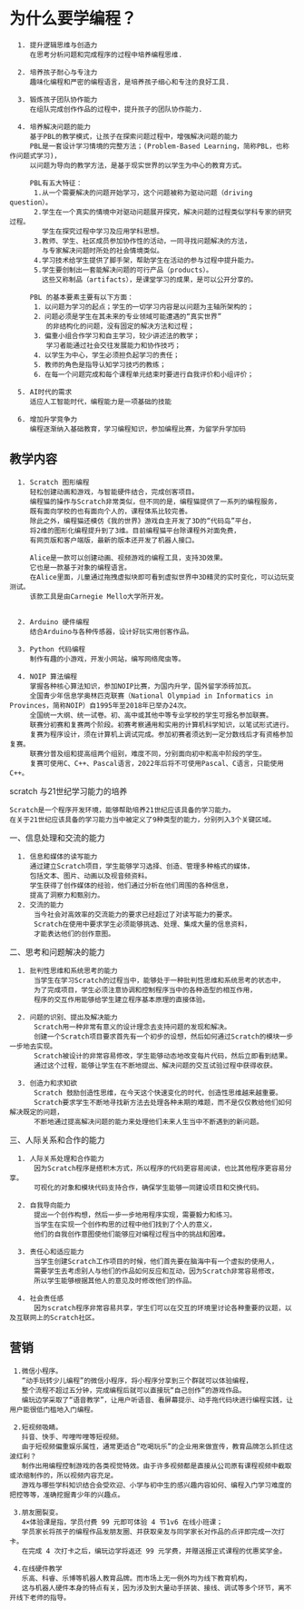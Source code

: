 # 为什么要学编程？
      1. 提升逻辑思维与创造力
         在思考分析问题和完成程序的过程中培养编程思维.

      2. 培养孩子耐心与专注力
         趣味化编程和严密的编程语言，是培养孩子细心和专注的良好工具.

      3. 锻炼孩子团队协作能力
         在组队完成创作作品的过程中，提升孩子的团队协作能力.

      4. 培养解决问题的能力
         基于PBL的教学模式，让孩子在探索问题过程中，增强解决问题的能力
         PBL是一套设计学习情境的完整方法；(Problem-Based Learning，简称PBL，也称作问题式学习)，
         以问题为导向的教学方法，是基于现实世界的以学生为中心的教育方式。

         PBL有五大特征：
          1.从一个需要解决的问题开始学习，这个问题被称为驱动问题（driving question）。
          2.学生在一个真实的情境中对驱动问题展开探究，解决问题的过程类似学科专家的研究过程。
            学生在探究过程中学习及应用学科思想。
          3.教师、学生、社区成员参加协作性的活动，一同寻找问题解决的方法，
            与专家解决问题时所处的社会情境类似。
          4.学习技术给学生提供了脚手架，帮助学生在活动的参与过程中提升能力。
          5.学生要创制出一套能解决问题的可行产品（products）。
            这些又称制品（artifacts），是课堂学习的成果，是可以公开分享的。
          
         PBL 的基本要素主要有以下方面：
          1．以问题为学习的起点；学生的一切学习内容是以问题为主轴所架构的；
          2．问题必须是学生在其未来的专业领域可能遭遇的“真实世界” 
             的非结构化的问题，没有固定的解决方法和过程；
          3．偏重小组合作学习和自主学习，较少讲述法的教学；
             学习者能通过社会交往发展能力和协作技巧；
          4．以学生为中心，学生必须担负起学习的责任；
          5．教师的角色是指导认知学习技巧的教练；
          6．在每一个问题完成和每个课程单元结束时要进行自我评价和小组评价；

      5. AI时代的需求
         适应人工智能时代，编程能力是一项基础的技能

      6. 增加升学竞争力
         编程逐渐纳入基础教育，学习编程知识，参加编程比赛，为留学升学加码  

## 教学内容
      1. Scratch 图形编程
         轻松创建动画和游戏，与智能硬件结合，完成创客项目。
         编程猫的操作与Scratch非常类似，但不同的是，编程猫提供了一系列的编程服务，
         既有面向学校的也有面向个人的，课程体系比较完善。
         除此之外，编程猫还模仿《我的世界》游戏自主开发了3D的“代码岛”平台，
         将2维的图形化编程提升到了3维。目前编程猫平台除课程外对面免费，
         有网页版和客户端版，最新的版本还开发了机器人接口。
         
         Alice是一款可以创建动画、视频游戏的编程工具，支持3D效果。
         它也是一款基于对象的编程语言。
         在Alice里面，儿童通过拖拽虚拟块即可看到虚拟世界中3D精灵的实时变化，可以边玩变测试。
         该款工具是由Carnegie Mello大学所开发。
         
         
      2. Arduino 硬件编程
         结合Arduino与各种传感器，设计好玩实用创客作品。

      3. Python 代码编程
         制作有趣的小游戏，开发小网站，编写网络爬虫等。

      4. NOIP 算法编程
         掌握各种核心算法知识，参加NOIP比赛，为国内升学，国外留学添砖加瓦。
         全国青少年信息学奥林匹克联赛（National Olympiad in Informatics in Provinces，简称NOIP）自1995年至2018年已举办24次。
         全国统一大纲、统一试卷。初、高中或其他中等专业学校的学生可报名参加联赛。
         联赛分初赛和复赛两个阶段。初赛考察通用和实用的计算机科学知识，以笔试形式进行。
         复赛为程序设计，须在计算机上调试完成。参加初赛者须达到一定分数线后才有资格参加复赛。
         联赛分普及组和提高组两个组别，难度不同，分别面向初中和高中阶段的学生。
         复赛可使用C、C++、Pascal语言，2022年后将不可使用Pascal、C语言，只能使用C++。
         
         
scratch 与21世纪学习能力的培养

    Scratch是一个程序开发环境，能够帮助培养21世纪应该具备的学习能力。
    在关于21世纪应该具备的学习能力当中被定义了9种类型的能力，分别列入3个关键区域。

一、信息处理和交流的能力

      1. 信息和媒体的读写能力
         通过建立Scratch项目，学生能够学习选择、创造、管理多种格式的媒体，
         包括文本、图片、动画以及视音频资料。
         学生获得了创作媒体的经验，他们通过分析在他们周围的各种信息，
         提高了洞察力和甄别力。
      2. 交流的能力
          当今社会对高效率的交流能力的要求已经超过了对读写能力的要求。
          Scratch在使用中要求学生必须能够挑选、处理、集成大量的信息资料，
          才能表达他们的创作意图。

二、思考和问题解决的能力

      1. 批判性思维和系统思考的能力
          当学生在学习Scratch的过程当中，能够处于一种批判性思维和系统思考的状态中，
          为了完成项目，学生必须注意协调和控制程序当中的各种造型的相互作用，
          程序的交互作用能够给学生建立程序基本原理的直接体验。

      2. 问题的识别、提出及解决能力
          Scratch用一种非常有意义的设计理念去支持问题的发现和解决。
          创建一个Scratch项目要求首先有一个初步的设想，然后如何通过Scratch的模块一步一步地去实现。
          Scratch被设计的非常容易修改，学生能够动态地改变每片代码，然后立即看到结果。
          通过这个过程，能够让学生在不断地提出、解决问题的交互试验过程中获得收获。

      3. 创造力和求知欲
          Scratch 鼓励创造性思维，在今天这个快速变化的时代，创造性思维越来越重要。
          Scratch要求学生不断地寻找新方法去处理各种未期的难题，而不是仅仅教给他们如何解决既定的问题，
          不断地通过提高解决问题的能力来处理他们未来人生当中不断遇到的新问题。
    
三、人际关系和合作的能力

      1. 人际关系处理和合作能力
          因为Scratch程序是搭积木方式，所以程序的代码更容易阅读，也比其他程序更容易分享。
          可视化的对象和模块代码支持合作，确保学生能够一同建设项目和交换代码。

      2. 自我导向能力
          提出一个创作构想，然后一步一步地用程序实现，需要毅力和练习。
          当学生在实现一个创作构思的过程中他们找到了个人的意义，
          他们的自我创作意图使他们能够应对编程过程当中的挑战和困难。

      3. 责任心和适应能力
          当学生创建Scratch工作项目的时候，他们首先要在脑海中有一个虚拟的使用人，
          需要学生去考虑别人与他们的作品如何反应和互动，因为Scratch非常容易修改，
          所以学生能够根据其他人的意见及时修改他们的作品。

      4. 社会责任感
          因为scratch程序非常容易共享，学生们可以在交互的环境里讨论各种重要的议题，以及互联网上的Scratch社区。


         
## 营销
     1.微信小程序。
       “动手玩转少儿编程”的微信小程序，将小程序分享到三个群就可以体验编程，
       整个流程不超过五分钟，完成编程后就可以直接玩“自己创作”的游戏作品。
       编玩边学采取了“语音教学”，让用户听语音、看屏幕提示、动手拖代码块进行编程实践，让用户能很低门槛地入门编程。
       
     2.短视频吸睛。
       抖音、快手、哔哩哔哩等短视频。
       由于短视频偏重娱乐属性，通常更适合“吃喝玩乐”的企业用来做宣传，教育品牌怎么抓住这波红利？
       制作出用编程控制游戏的各类视觉特效。由于许多视频都是直接从公司原有课程视频中截取或浓缩制作的，所以视频内容充足。
       游戏与哪些学科知识结合会受欢迎、小学与初中生的感兴趣内容如何、编程入门学习难度的把控等等，准确挖掘青少年的兴趣点。
       
     3.朋友圈裂变。
       4×体验课是指，学员付费 99 元即可体验 4 节1v6 在线小班课；
       学员家长将孩子的编程作品发朋友圈、并获取亲友与同学家长对作品的点评即完成一次打卡。
       在完成 4 次打卡之后，编玩边学将返还 99 元学费，并赠送报正式课程的优惠奖学金。
       
     4.在线硬件教学
       乐高、科睿、乐博等机器人教育品牌。而市场上无一例外均为线下教育机构，
       这与机器人硬件本身的特点有关，因为涉及到大量动手拼装、接线、调试等多个环节，离不开线下老师的指导。
       
